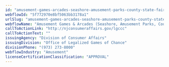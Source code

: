 ```yaml
---
id: "amusement-games-arcades-seashore-amusement-parks-county-state-fairs"
webflowId: "5f772970e8bf5063bb3178a1"
urlSlug: "amusement-games-arcades-seashore-amusement-parks-county-state-fairs"
webflowName: "Amusement Games & Arcades (Seashore, Amusement Parks, County & State Fairs)"
callToActionLink: "http://njconsumeraffairs.gov/lgccc"
callToActionText: ""
issuingAgency: "Division of Consumer Affairs"
issuingDivision: "Office of Legalized Games of Chance"
divisionPhone: "(973) 273-8000"
webflowIndustry: "Amusement"
licenseCertificationClassification: "APPROVAL"
---
```

